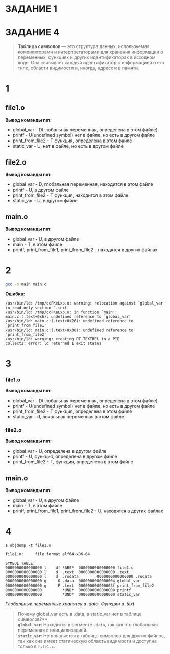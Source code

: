 # ЗАДАНИЕ 1






# ЗАДАНИЕ 4
> 
> **Таблица символов** — это структура данных, используемая компиляторами и интерпретаторами для хранения информации о переменных, функциях и других идентификаторах в исходном коде. Она связывает каждый идентификатор с информацией о его типе, области видимости и, иногда, адресом в памяти.

# 1
## file1.o

**Вывод команды nm:**
* global_var - D(глобальная переменная, определена в этом файле)
* printf - U(undefined symbol) нет в файле, но есть в другом файле
* print_from_file2 - T функция, определена в этом файле
* static_var - U, нет в файле, но есть в другом файле

## file2.o

**Вывод команды nm:**
* global_var - D, глобальная переменная, находится в этом файле
* printf - U, в другом файле
* print_from_file2 - T функция, находится в этом файле
* static_var - U, в другом файле

## main.o

**Вывод команды nm:**
* global_var - U, в другом файле
* main - T, в этом файле
* printf, print_from_file1, print_from_file2 - находятся в других файлах

# 2
```bash
gcc -o main main.c
```
**Ошибка:**
```shell
/usr/bin/ld: /tmp/ccFKeLxp.o: warning: relocation against `global_var' in read-only section `.text'
/usr/bin/ld: /tmp/ccFKeLxp.o: in function `main':
main.c:(.text+0x6): undefined reference to `global_var'
/usr/bin/ld: main.c:(.text+0x26): undefined reference to `print_from_file1'
/usr/bin/ld: main.c:(.text+0x30): undefined reference to `print_from_file2'
/usr/bin/ld: warning: creating DT_TEXTREL in a PIE
collect2: error: ld returned 1 exit status
```

# 3
### file1.o
**Вывод команды nm:**
* global_var - D(глобальная переменная, определена в этом файле)
* printf - U(undefined symbol) нет в файле, но есть в другом файле
* print_from_file2 - T функция, определена в этом файле
* static_var - d,  локальная переменная в этом файле
### file2.o
**Вывод команды nm:**
* global_var - U, определена в другом файле
* printf - U, функция, определена в другом файле
* print_from_file2 - T, функция, определена в этом файле

## main.o

**Вывод команды nm:**
* global_var - U, в другом файле
* main - T, в этом файле
* printf, print_from_file1, print_from_file2 - U, находятся в других файлах


# 4


```shell
$ objdump -t file1.o

file1.o:     file format elf64-x86-64

SYMBOL TABLE:
0000000000000000 l    df *ABS*  0000000000000000 file1.c
0000000000000000 l    d  .text  0000000000000000 .text
0000000000000000 l    d  .rodata        0000000000000000 .rodata
0000000000000000 g     O .data  0000000000000004 global_var
0000000000000000 g     F .text  000000000000003f print_from_file2
0000000000000000         *UND*  0000000000000000 printf
0000000000000000         *UND*  0000000000000000 static_var

```

*Глобальные переменные хранятся в .data. Функции в .text*

> Почему global_var есть в .data, а static_var нет в таблице символов?**   
> **`global_var`**: Находится в сегменте `.data`, так как это глобальная переменная с инициализацией.  
> **`static_var`**: Не появляется в таблице символов для других файлов, так как она имеет статическую область видимости и доступна только в `file1.c`.
> 
